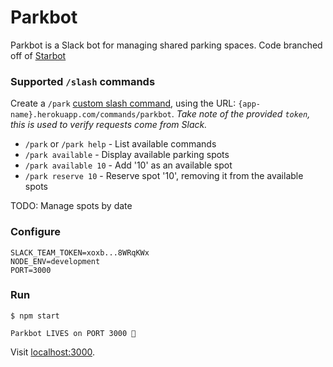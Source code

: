 # Parkbot

Parkbot is a Slack bot for managing shared parking spaces. Code branched off of [Starbot](https://github.com/mattcreager/starbot)


### Supported `/slash` commands

Create a `/park` [custom slash command](https://api.slack.com/slash-commands), using the URL: `{app-name}.herokuapp.com/commands/parkbot`. *Take note of the provided `token`, this is used to verify requests come from Slack.*

- `/park` or `/park help` - List available commands
- `/park available` - Display available parking spots
- `/park available 10` - Add '10' as an available spot
- `/park reserve 10` - Reserve spot '10', removing it from the available spots

TODO: Manage spots by date

### Configure

```shell
SLACK_TEAM_TOKEN=xoxb...8WRqKWx
NODE_ENV=development
PORT=3000
```
### Run

```shell
$ npm start

Parkbot LIVES on PORT 3000 🚀
```

Visit [localhost:3000](http://localhost:3000).